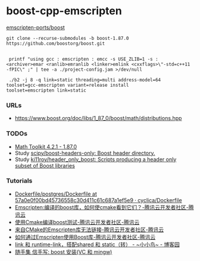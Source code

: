 boost-cpp-emscripten
====================
[emscripten-ports/boost](https://github.com/emscripten-ports/boost)
```
git clone --recurse-submodules -b boost-1.87.0 https://github.com/boostorg/boost.git


 printf "using gcc : emscripten : emcc -s USE_ZLIB=1 -s : <archiver>emar <ranlib>emranlib <linker>emlink <cxxflags>\"-std=c++11 -fPIC\" ;" | tee -a ./project-config.jam >/dev/null
 
 ./b2 -j 8 -q link=static threading=multi address-model=64 toolset=gcc-emscripten variant=release install
toolset=emscripten link=static
 ```

### URLs
- https://www.boost.org/doc/libs/1_87_0/boost/math/distributions.hpp

### TODOs
- [Math Toolkit 4.2.1 - 1.87.0](https://www.boost.org/doc/libs/1_87_0/libs/math/doc/html/index.html)
- Study [scipy/boost-headers-only: Boost header directory.](https://github.com/scipy/boost-headers-only)
- Study [ki11roy/header_only_boost: Scripts producing a header only subset of Boost libraries](https://github.com/ki11roy/header_only_boost)

### Tutorials
- [Dockerfile/postgres/Dockerfile at 57a0e0f00bd45736558c30d411c61c687a1ef5e9 · cyclica/Dockerfile](https://github.com/cyclica/Dockerfile/blob/57a0e0f00bd45736558c30d411c61c687a1ef5e9/postgres/Dockerfile#L12)
- [Emscripten:编译的boost库，如何使cmake看到它们？-腾讯云开发者社区-腾讯云](https://cloud.tencent.com/developer/ask/sof/107453571)
- [使用Cmake编译boost测试-腾讯云开发者社区-腾讯云](https://cloud.tencent.com/developer/ask/sof/102288582)
- [来自CMake的Emscripten库无法链接-腾讯云开发者社区-腾讯云](https://cloud.tencent.com/developer/ask/sof/115765329)
- [如何通过Emscripten使用Boost库-腾讯云开发者社区-腾讯云](https://cloud.tencent.com/developer/ask/sof/2000805)
- [link 和 runtime-link，搭配shared 和 static（转） - ~小小鸟~ - 博客园](https://www.cnblogs.com/happykoukou/p/6992806.html)
- [随手集 信手写: boost 安装(VC 和 mingw)](https://noteonx.blogspot.com/2009/04/boost.html)
